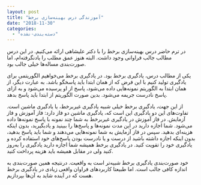 ```yaml
---
layout: post
title: "آموزندگی درس بهینه‌سازی برخط"
date: "2018-11-30"
categories: 
  - "دسته‌بندی-نشده"
---
```


در ترم حاضر درس بهینه‌سازی برخط را با دکتر علیشاهی ارائه می‌کنیم. در این درس مطالب جالب فراوانی وجود داشت. البته هنوز عمق مطلب را یادنگرفته‌ام، اما صورت‌بندی مساله‌ها خیلی جالب بود.

یکی از مطالب درس، یادگیری برخط بود. در یادگیری برخط می‌خواهیم الگوریتمی برای یادگیری تولید کنیم با این فرض که از همان ابتدا باید پاسخگو باشد. به عبارت دیگر، از همان ابتدا به الگوریتم نمونه‌هایی داده می‌شود، پاسخ از او پرسیده می‌شود و به ازای پاسخ نادرست جریمه می‌شود. بدین صورت الگوریتم از ابتدا باید پاسخ بدهد. 

از این جهت، یادگیری برخط خیلی شبیه یادگیری غیربرخط، یا یادگیری ماشین است. تفاوت‌های این دو یادگیری این است که، یادگیری ماشین دو فاز دارد: فاز آموزش و فاز آزمایش. در فاز آموزش در یادگیری غیربرخط به شما چند نمونه با پاسخ نمونه‌ها داده می‌شود. شما اجازه دارید در این مدت نمونه‌ها و پاسخ‌ها را ببینید و یادبگیرید، بدون اینکه هزینه‌ای بدهید. سپس در فاز آزمایش به شما نمونه‌هایی می‌دهند و شما باید پاسخ بدهید، بدون اینکه اجازه داشته باشید از درست و یا نادرست بودن پاسخ‌های خود استفاده کرده و یادگیری خود را تقویت کنید. در یادگیری برخط همیشه شما اجازه دارید یادگیری را به‌روز کنید ولی در مقابل همیشه باید هزینه پرداخت کنید.

خود صورت‌بندی یادگیری برخط شبیه‌تر است به واقعیت. درنتیجه همین صورت‌بندی به اندازه کافی جالب است. اما طبیعتا کاربردهای فراوان واقعی زیادی در یادگیری برخط هست که در آینده شاید به آن‌ها بپردازیم.
